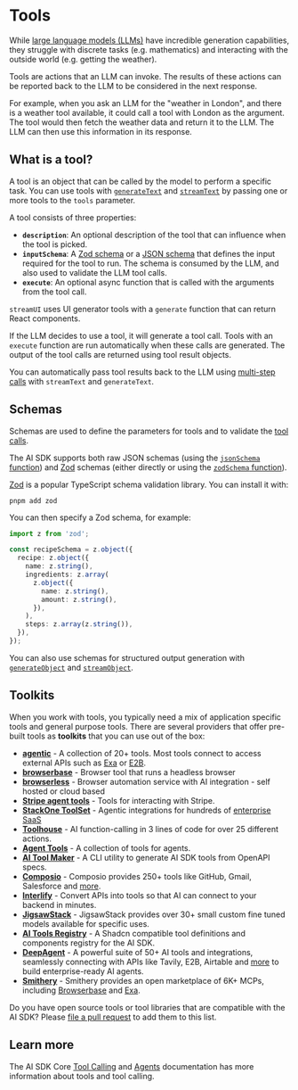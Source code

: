 # Tools

While [large language models (LLMs)](overview.md#large-language-models) have incredible generation capabilities,
they struggle with discrete tasks (e.g. mathematics) and interacting with the outside world (e.g. getting the weather).

Tools are actions that an LLM can invoke.
The results of these actions can be reported back to the LLM to be considered in the next response.

For example, when you ask an LLM for the "weather in London", and there is a weather tool available, it could call a tool
with London as the argument. The tool would then fetch the weather data and return it to the LLM. The LLM can then use this
information in its response.

## What is a tool?

A tool is an object that can be called by the model to perform a specific task.
You can use tools with [`generateText`](../reference/ai-sdk-core/generate-text.md)
and [`streamText`](../reference/ai-sdk-core/stream-text.md) by passing one or more tools to the `tools` parameter.

A tool consists of three properties:

- **`description`**: An optional description of the tool that can influence when the tool is picked.
- **`inputSchema`**: A [Zod schema](tools.md#schema-specification-and-validation-with-zod) or a [JSON schema](../reference/ai-sdk-core/json-schema.md) that defines the input required for the tool to run. The schema is consumed by the LLM, and also used to validate the LLM tool calls.
- **`execute`**: An optional async function that is called with the arguments from the tool call.

`streamUI` uses UI generator tools with a `generate` function that can return
React components.

If the LLM decides to use a tool, it will generate a tool call.
Tools with an `execute` function are run automatically when these calls are generated.
The output of the tool calls are returned using tool result objects.

You can automatically pass tool results back to the LLM
using [multi-step calls](../ai-sdk-core/tools-and-tool-calling.md#multi-step-calls) with `streamText` and `generateText`.

## Schemas

Schemas are used to define the parameters for tools and to validate the [tool calls](../ai-sdk-core/tools-and-tool-calling.md).

The AI SDK supports both raw JSON schemas (using the [`jsonSchema` function](../reference/ai-sdk-core/json-schema.md))
and [Zod](https://zod.dev/) schemas (either directly or using the [`zodSchema` function](../reference/ai-sdk-core/zod-schema.md)).

[Zod](https://zod.dev/) is a popular TypeScript schema validation library.
You can install it with:

```
pnpm add zod
```

You can then specify a Zod schema, for example:

```ts
import z from 'zod';

const recipeSchema = z.object({
  recipe: z.object({
    name: z.string(),
    ingredients: z.array(
      z.object({
        name: z.string(),
        amount: z.string(),
      }),
    ),
    steps: z.array(z.string()),
  }),
});
```

You can also use schemas for structured output generation with
[`generateObject`](../reference/ai-sdk-core/generate-object.md) and
[`streamObject`](../reference/ai-sdk-core/stream-object.md).

## Toolkits

When you work with tools, you typically need a mix of application specific tools and general purpose tools.
There are several providers that offer pre-built tools as **toolkits** that you can use out of the box:

- **[agentic](https://docs.agentic.so/marketplace/ts-sdks/ai-sdk)** - A collection of 20+ tools. Most tools connect to access external APIs such as [Exa](https://exa.ai/) or [E2B](https://e2b.dev/).
- **[browserbase](https://docs.browserbase.com/integrations/vercel/introduction#vercel-ai-integration)** - Browser tool that runs a headless browser
- **[browserless](https://docs.browserless.io/ai-integrations/vercel-ai-sdk)** - Browser automation service with AI integration - self hosted or cloud based
- **[Stripe agent tools](https://docs.stripe.com/agents?framework=vercel)** - Tools for interacting with Stripe.
- **[StackOne ToolSet](https://docs.stackone.com/agents/typescript/frameworks/vercel-ai-sdk)** - Agentic integrations for hundreds of [enterprise SaaS](https://www.stackone.com/integrations)
- **[Toolhouse](https://docs.toolhouse.ai/toolhouse/toolhouse-sdk/using-vercel-ai)** - AI function-calling in 3 lines of code for over 25 different actions.
- **[Agent Tools](https://ai-sdk-agents.vercel.app/?item=introduction)** - A collection of tools for agents.
- **[AI Tool Maker](https://github.com/nihaocami/ai-tool-maker)** - A CLI utility to generate AI SDK tools from OpenAPI specs.
- **[Composio](https://docs.composio.dev/providers/vercel)** - Composio provides 250+ tools like GitHub, Gmail, Salesforce and [more](https://composio.dev/tools).
- **[Interlify](https://www.interlify.com/docs/integrate-with-vercel-ai)** - Convert APIs into tools so that AI can connect to your backend in minutes.
- **[JigsawStack](http://www.jigsawstack.com/docs/integration/vercel)** - JigsawStack provides over 30+ small custom fine tuned models available for specific uses.
- **[AI Tools Registry](https://ai-tools-registry.vercel.app)** - A Shadcn compatible tool definitions and components registry for the AI SDK.
- **[DeepAgent](https://deepagent.amardeep.space/docs/vercel-ai-sdk)** - A powerful suite of 50+ AI tools and integrations, seamlessly connecting with APIs like Tavily, E2B, Airtable and [more](https://deepagent.amardeep.space/docs) to build enterprise-ready AI agents.
- **[Smithery](https://smithery.ai/docs/integrations/vercel_ai_sdk)** - Smithery provides an open marketplace of 6K+ MCPs, including [Browserbase](https://browserbase.com/) and [Exa](https://exa.ai/).

Do you have open source tools or tool libraries that are compatible with the
AI SDK? Please [file a pull request](https://github.com/vercel/ai/pulls) to
add them to this list.

## Learn more

The AI SDK Core [Tool Calling](../ai-sdk-core/tools-and-tool-calling.md)
and [Agents](agents.md) documentation has more information about tools and tool calling.
